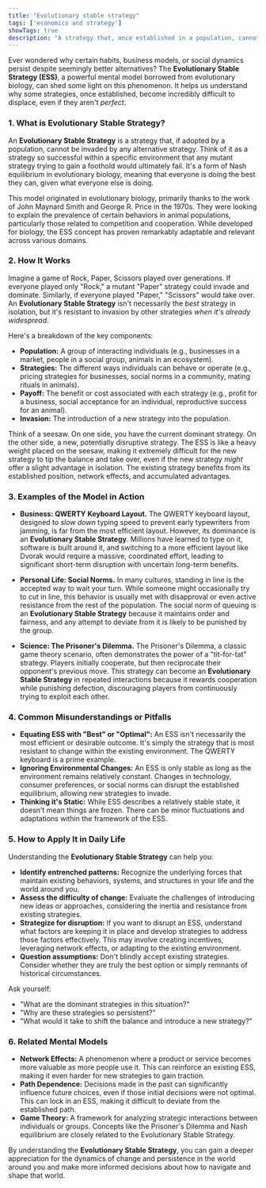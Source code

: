 ```yaml
---
title: "Evolutionary stable strategy"
tags: ['economics and strategy']
showTags: true
description: "A strategy that, once established in a population, cannot be invaded by alternative strategies, creating a form of Nash equilibrium in evolutionary biology."
---
```



Ever wondered why certain habits, business models, or social dynamics persist despite seemingly better alternatives? The **Evolutionary Stable Strategy (ESS)**, a powerful mental model borrowed from evolutionary biology, can shed some light on this phenomenon. It helps us understand why some strategies, once established, become incredibly difficult to displace, even if they aren't *perfect*.

### 1. What is Evolutionary Stable Strategy?

An **Evolutionary Stable Strategy** is a strategy that, if adopted by a population, cannot be invaded by any alternative strategy. Think of it as a strategy so successful within a specific environment that any mutant strategy trying to gain a foothold would ultimately fail. It's a form of Nash equilibrium in evolutionary biology, meaning that everyone is doing the best they can, given what everyone else is doing.

This model originated in evolutionary biology, primarily thanks to the work of John Maynard Smith and George R. Price in the 1970s. They were looking to explain the prevalence of certain behaviors in animal populations, particularly those related to competition and cooperation. While developed for biology, the ESS concept has proven remarkably adaptable and relevant across various domains.

### 2. How It Works

Imagine a game of Rock, Paper, Scissors played over generations. If everyone played only "Rock," a mutant "Paper" strategy could invade and dominate. Similarly, if everyone played "Paper," "Scissors" would take over. An **Evolutionary Stable Strategy** isn't necessarily the *best* strategy in isolation, but it's resistant to invasion by other strategies *when it's already widespread*.

Here's a breakdown of the key components:

*   **Population:** A group of interacting individuals (e.g., businesses in a market, people in a social group, animals in an ecosystem).
*   **Strategies:** The different ways individuals can behave or operate (e.g., pricing strategies for businesses, social norms in a community, mating rituals in animals).
*   **Payoff:** The benefit or cost associated with each strategy (e.g., profit for a business, social acceptance for an individual, reproductive success for an animal).
*   **Invasion:** The introduction of a new strategy into the population.

Think of a seesaw. On one side, you have the current dominant strategy. On the other side, a new, potentially disruptive strategy. The ESS is like a heavy weight placed on the seesaw, making it extremely difficult for the new strategy to tip the balance and take over, even if the new strategy *might* offer a slight advantage in isolation. The existing strategy benefits from its established position, network effects, and accumulated advantages.

### 3. Examples of the Model in Action

*   **Business: QWERTY Keyboard Layout.** The QWERTY keyboard layout, designed to *slow down* typing speed to prevent early typewriters from jamming, is far from the most efficient layout. However, its dominance is an **Evolutionary Stable Strategy**. Millions have learned to type on it, software is built around it, and switching to a more efficient layout like Dvorak would require a massive, coordinated effort, leading to significant short-term disruption with uncertain long-term benefits.

*   **Personal Life: Social Norms.** In many cultures, standing in line is the accepted way to wait your turn. While someone might occasionally try to cut in line, this behavior is usually met with disapproval or even active resistance from the rest of the population. The social norm of queuing is an **Evolutionary Stable Strategy** because it maintains order and fairness, and any attempt to deviate from it is likely to be punished by the group.

*   **Science: The Prisoner's Dilemma.** The Prisoner's Dilemma, a classic game theory scenario, often demonstrates the power of a "tit-for-tat" strategy. Players initially cooperate, but then reciprocate their opponent's previous move. This strategy can become an **Evolutionary Stable Strategy** in repeated interactions because it rewards cooperation while punishing defection, discouraging players from continuously trying to exploit each other.

### 4. Common Misunderstandings or Pitfalls

*   **Equating ESS with "Best" or "Optimal":** An ESS isn't necessarily the most efficient or desirable outcome. It's simply the strategy that is most resistant to change within the existing environment. The QWERTY keyboard is a prime example.
*   **Ignoring Environmental Changes:** An ESS is only stable as long as the environment remains relatively constant. Changes in technology, consumer preferences, or social norms can disrupt the established equilibrium, allowing new strategies to invade.
*   **Thinking it's Static:** While ESS describes a relatively stable state, it doesn't mean things are frozen. There can be minor fluctuations and adaptations within the framework of the ESS.

### 5. How to Apply It in Daily Life

Understanding the **Evolutionary Stable Strategy** can help you:

*   **Identify entrenched patterns:** Recognize the underlying forces that maintain existing behaviors, systems, and structures in your life and the world around you.
*   **Assess the difficulty of change:** Evaluate the challenges of introducing new ideas or approaches, considering the inertia and resistance from existing strategies.
*   **Strategize for disruption:** If you want to disrupt an ESS, understand what factors are keeping it in place and develop strategies to address those factors effectively. This may involve creating incentives, leveraging network effects, or adapting to the existing environment.
*   **Question assumptions:** Don't blindly accept existing strategies. Consider whether they are truly the best option or simply remnants of historical circumstances.

Ask yourself:

*   "What are the dominant strategies in this situation?"
*   "Why are these strategies so persistent?"
*   "What would it take to shift the balance and introduce a new strategy?"

### 6. Related Mental Models

*   **Network Effects:** A phenomenon where a product or service becomes more valuable as more people use it. This can reinforce an existing ESS, making it even harder for new strategies to gain traction.
*   **Path Dependence:** Decisions made in the past can significantly influence future choices, even if those initial decisions were not optimal. This can lock in an ESS, making it difficult to deviate from the established path.
*   **Game Theory:** A framework for analyzing strategic interactions between individuals or groups. Concepts like the Prisoner's Dilemma and Nash equilibrium are closely related to the Evolutionary Stable Strategy.

By understanding the **Evolutionary Stable Strategy**, you can gain a deeper appreciation for the dynamics of change and persistence in the world around you and make more informed decisions about how to navigate and shape that world.

